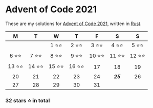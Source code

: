 # Advent of Code 2021

These are my solutions for [Advent of Code 2021](https://adventofcode.com/2021), written in [Rust](https://rust-lang.org).

| M | T | W | T | F | S | S |
|:-:|:-:|:-:|:-:|:-:|:-:|:-:|
|||1 ⭐⭐|2 ⭐⭐|3 ⭐⭐|4 ⭐⭐|5 ⭐⭐|
|6 ⭐⭐|7 ⭐⭐|8 ⭐⭐|9 ⭐⭐|10 ⭐⭐|11 ⭐⭐|12 ⭐⭐|
|13 ⭐⭐|14 ⭐⭐|15 ⭐⭐|16 ⭐⭐|17 |18 |19 |
|20 |21 |22 |23 |24 |***25*** |26 |
|27 |28 |29 |30 |31 ||

### 32 stars ⭐ in total
